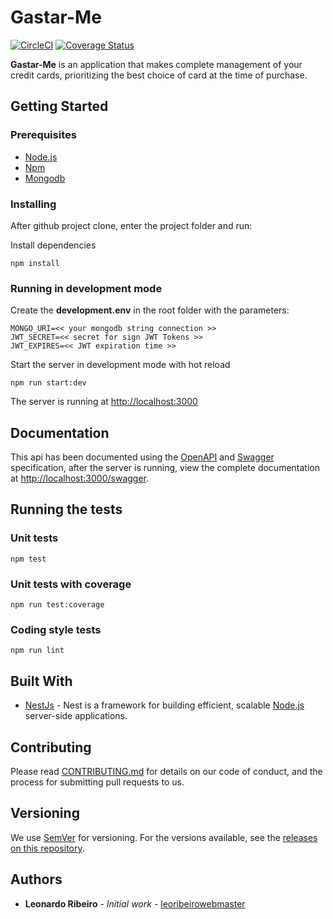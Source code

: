 # Gastar-Me

[![CircleCI](https://circleci.com/gh/leoribeirowebmaster/gastar-me.svg?style=svg)](https://circleci.com/gh/leoribeirowebmaster/gastar-me) [![Coverage Status](https://coveralls.io/repos/github/leoribeirowebmaster/gastar-me/badge.svg?branch=master)](https://coveralls.io/github/leoribeirowebmaster/gastar-me?branch=master)

**Gastar-Me** is an application that makes complete management of your credit cards, prioritizing the best choice of card at the time of purchase.

## Getting Started

### Prerequisites

- [Node.js](https://nodejs.org/)
- [Npm](https://www.npmjs.com/)
- [Mongodb](https://www.mongodb.com/)

### Installing

After github project clone, enter the project folder and run:

Install dependencies

```shell
npm install
```

### Running in development mode

Create the **development.env** in the root folder with the parameters:

```
MONGO_URI=<< your mongodb string connection >>
JWT_SECRET=<< secret for sign JWT Tokens >>
JWT_EXPIRES=<< JWT expiration time >>
```

Start the server in development mode with hot reload

```shell
npm run start:dev
```

The server is running at [http://localhost:3000](http://localhost:3000)

## Documentation

This api has been documented using the [OpenAPI](https://github.com/OAI/OpenAPI-Specification) and [Swagger](https://swagger.io/docs/specification/about/) specification, after the server is running, view the complete documentation at [http://localhost:3000/swagger](http://localhost:3000/swagger).

## Running the tests

### Unit tests

```shell
npm test
```

### Unit tests with coverage

```shell
npm run test:coverage
```

### Coding style tests

```shell
npm run lint
```

## Built With

- [NestJs](https://docs.nestjs.com/) - Nest is a framework for building efficient, scalable [Node.js](https://nodejs.org/) server-side applications. 

## Contributing

Please read [CONTRIBUTING.md](https://github.com/leoribeirowebmaster/gastar-me/blob/master/CONTRIBUTING.md) for details on our code of conduct, and the process for submitting pull requests to us.

## Versioning

We use [SemVer](http://semver.org/) for versioning. For the versions available, see the [releases on this repository](https://github.com/leoribeirowebmaster/gastar-me/releases). 

## Authors

- **Leonardo Ribeiro** - *Initial work* - [leoribeirowebmaster](https://github.com/leoribeirowebmaster)